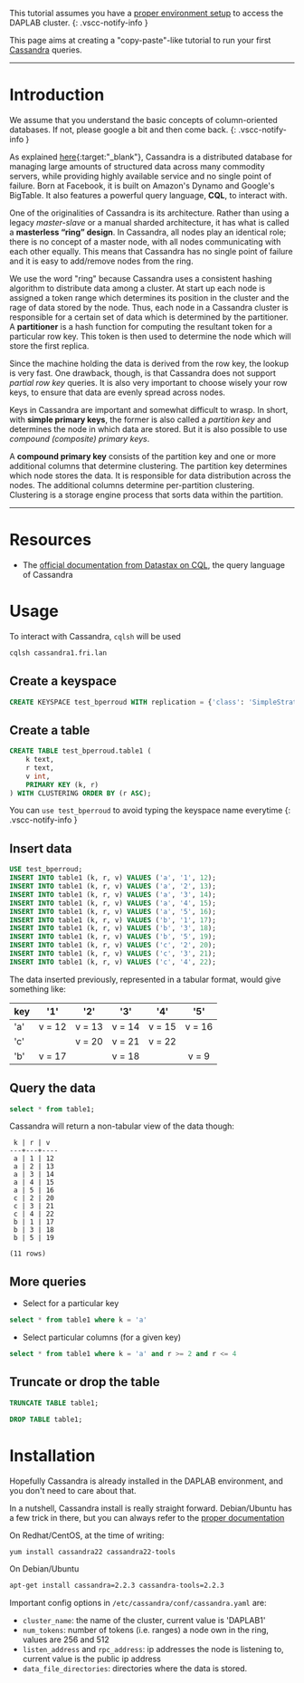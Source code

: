 
This tutorial assumes you have a [proper environment setup](/getting_started.md)
to access the DAPLAB cluster.
{: .vscc-notify-info }

This page aims at creating a "copy-paste"-like tutorial to run your first
[Cassandra](https://cassandra.apache.org) queries.

--------------------------------------------------------------
# Introduction


We assume that you understand the basic concepts of column-oriented databases. If not, please google a bit and then come back.
{: .vscc-notify-info }

As explained [here](http://www.planetcassandra.org/what-is-apache-cassandra/){:target:"_blank"},
Cassandra is a distributed database for managing large amounts of structured data across many commodity servers, while providing highly available service and no single point of failure. Born at Facebook, it is built on Amazon's Dynamo and Google's BigTable.  It also features a powerful query language, __CQL__, to interact with.

One of the originalities of Cassandra is its architecture. Rather than using a legacy _master-slave_ or a manual sharded architecture,
it has what is called a __masterless “ring” design__.  In Cassandra, all nodes play an identical role; there is no concept of a master node, with all nodes communicating with each other equally. This means that Cassandra has no single point of failure and it is easy to add/remove nodes from the ring.

We use the word "ring" because Cassandra uses a consistent hashing algorithm to distribute data among a cluster.
At start up each node is assigned a token range which determines its position in the cluster and the rage of data stored by the node. Thus, each node in a Cassandra cluster is responsible for a certain set of data which is determined by the partitioner. A __partitioner__ is a hash function for computing the resultant token for a particular row key. This token is then used to determine the node which will store the first replica.  

Since the machine holding the data is derived from the row key, the lookup is very fast. One drawback, though, is that Cassandra does not support _partial row key_ queries. It is also very important to choose wisely your row keys, to ensure that data are evenly spread across nodes.

Keys in Cassandra are important and somewhat difficult to wrasp. In short, with __simple primary keys__, the former is also called a _partition key_ and determines the node in which data are stored. But it is also possible to use _compound (composite) primary keys_. 

A __compound primary key__ consists of the partition key and one or more additional columns that determine clustering. The partition key determines which node stores the data. It is responsible for data distribution across the nodes. The additional columns determine per-partition clustering. Clustering is a storage engine process that sorts data within the partition.


--------------------------------------------------------------

# Resources

* The [official documentation from Datastax on CQL](http://docs.datastax.com/en/cql/3.3/cql/cqlIntro.html),
  the query language of Cassandra

# Usage

To interact with Cassandra, `cqlsh` will be used

```bash
cqlsh cassandra1.fri.lan
```

## Create a keyspace

```sql
CREATE KEYSPACE test_bperroud WITH replication = {'class': 'SimpleStrategy', 'replication_factor': 2 } ;
```

## Create a table

```sql
CREATE TABLE test_bperroud.table1 (
    k text,
    r text,
    v int,
    PRIMARY KEY (k, r)
) WITH CLUSTERING ORDER BY (r ASC);
```

You can `use test_bperroud` to avoid typing the keyspace name everytime
{: .vscc-notify-info }


## Insert data

```sql
USE test_bperroud;
INSERT INTO table1 (k, r, v) VALUES ('a', '1', 12);
INSERT INTO table1 (k, r, v) VALUES ('a', '2', 13);
INSERT INTO table1 (k, r, v) VALUES ('a', '3', 14);
INSERT INTO table1 (k, r, v) VALUES ('a', '4', 15);
INSERT INTO table1 (k, r, v) VALUES ('a', '5', 16);
INSERT INTO table1 (k, r, v) VALUES ('b', '1', 17);
INSERT INTO table1 (k, r, v) VALUES ('b', '3', 18);
INSERT INTO table1 (k, r, v) VALUES ('b', '5', 19);
INSERT INTO table1 (k, r, v) VALUES ('c', '2', 20);
INSERT INTO table1 (k, r, v) VALUES ('c', '3', 21);
INSERT INTO table1 (k, r, v) VALUES ('c', '4', 22);
```

The data inserted previously, represented in a tabular format, would give something like:

| key |   '1'   |   '2'   |   '3'   |   '4'   |   '5'  |
| --- | :-----: | :-----: | :-----: | :-----: | :----: |
| 'a' | v = 12  | v = 13  | v = 14  | v = 15  | v = 16 |
| 'c' |         | v = 20  | v = 21  | v = 22  |        |
| 'b' | v = 17  |         | v = 18  |         | v = 9  |


## Query the data

```sql
select * from table1;
```

Cassandra will return a non-tabular view of the data though:

```
 k | r | v
---+---+----
 a | 1 | 12
 a | 2 | 13
 a | 3 | 14
 a | 4 | 15
 a | 5 | 16
 c | 2 | 20
 c | 3 | 21
 c | 4 | 22
 b | 1 | 17
 b | 3 | 18
 b | 5 | 19

(11 rows)
```

## More queries

* Select for a particular key

```sql
select * from table1 where k = 'a'
```

* Select particular columns (for a given key)

```sql
select * from table1 where k = 'a' and r >= 2 and r <= 4
```

## Truncate or drop the table

```sql
TRUNCATE TABLE table1;
```

```sql
DROP TABLE table1;
```

# Installation

Hopefully Cassandra is already installed in the DAPLAB environment, and you don't need to
care about that.

In a nutshell, Cassandra install is really straight forward. Debian/Ubuntu has a few trick
in there, but you can always refer to the
[proper documentation](http://docs.datastax.com/en/cassandra/2.0/cassandra/install/installDeb_t.html)

On Redhat/CentOS, at the time of writing:
```bash
yum install cassandra22 cassandra22-tools
```

On Debian/Ubuntu
```bash
apt-get install cassandra=2.2.3 cassandra-tools=2.2.3
```

Important config options in `/etc/cassandra/conf/cassandra.yaml` are:

- `cluster_name`: the name of the cluster, current value is 'DAPLAB1'
- `num_tokens`: number of tokens (i.e. ranges) a node own in the ring, values are 256 and 512
- `listen_address` and `rpc_address`: ip addresses the node is listening to,
   current value is the public ip address
- `data_file_directories`: directories where the data is stored.
